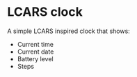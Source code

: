 # LCARS clock

A simple LCARS inspired clock that shows:
 * Current time
 * Current date
 * Battery level
 * Steps

